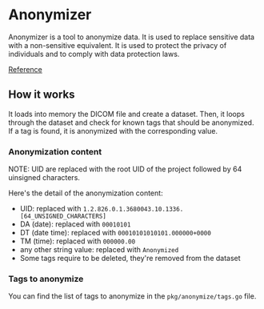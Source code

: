 # Anonymizer

Anonymizer is a tool to anonymize data. It is used to replace sensitive data with a non-sensitive equivalent. It is used to protect the privacy of individuals and to comply with data protection laws.

[Reference](https://dicom.nema.org/dicom/2013/output/chtml/part15/chapter_E.html)

## How it works

It loads into memory the DICOM file and create a dataset. Then, it loops through the dataset and check for known tags that should be anonymized. If a tag is found, it is anonymized with the corresponding value.

### Anonymization content

NOTE: UID are replaced with the root UID of the project followed by 64 uinsigned characters.

Here's the detail of the anonymization content:

- UID: replaced with `1.2.826.0.1.3680043.10.1336.[64_UNSIGNED_CHARACTERS]`
- DA (date): replaced with `00010101`
- DT (date time): replaced with `00010101010101.000000+0000`
- TM (time): replaced with `000000.00`
- any other string value: replaced with `Anonymized`
- Some tags require to be deleted, they're removed from the dataset

### Tags to anonymize

You can find the list of tags to anonymize in the `pkg/anonymize/tags.go` file.
